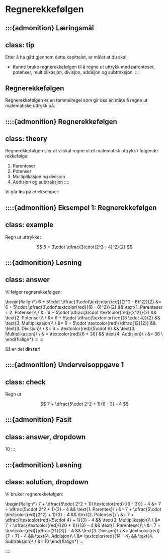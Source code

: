 # Regnerekkefølgen

:::{admonition} Læringsmål
---
class: tip
---
Etter å ha gått gjennom dette kapittelet, er målet at du skal:
* Kunne bruke regnerekkefølgen til å regne ut uttrykk med parenteser, potenser, multiplikasjon, divisjon, addisjon og subtraksjon.
:::



## Regnerekkefølgen

Regnerekkefølgen er en tommelregel som gir oss en måte å regne ut matematiske uttrykk på. 

::::{admonition} Regnerekkefølgen
---
class: theory
---
Regnerekkefølgen sier at vi skal regne ut et matematisk uttrykk i følgende rekkefølge:
1. Parenteser
2. Potenser
3. Multiplikasjon og divisjon
4. Addisjon og subtraksjon
::::

Vi går løs på et eksempel:

::::{admonition} Eksempel 1: Regnerekkefølgen
---
class: example
---
Regn ut uttrykket

$$
6 + 3\cdot \dfrac{3\cdot(2^3 - 4)^2}{2}
$$


:::{admonition} Løsning
---
class: answer
---
Vi følger regnerekkefølgen:

\begin{flalign*}
6 + 5\cdot \dfrac{3\cdot\textcolor{red}{(2^3 - 6)^2}}{2} &= 6 + 5\cdot \dfrac{3\cdot\textcolor{red}{(8 - 6)^2}}{2} && \text{1. Parenteser + 2. Potenser}\\
\\
&= 6 + 5\cdot \dfrac{3\cdot \textcolor{red}{2^2}}{2} && \text{2. Potenser}\\
\\
&= 6 + 5\cdot \dfrac{\textcolor{red}{3 \cdot 4}}{2} && \text{3. Multiplikasjon}\\
\\
&= 6 + 5\cdot \textcolor{red}{\dfrac{12}{2}} && \text{3. Divisjon}\\
\\
&= 6 + \textcolor{red}{5\cdot 6} && \text{3. Multiplikasjon}\\
\\
& = \textcolor{red}{6 + 30} && \text{4. Addisjon}\\
\\
&= 36
\\
\end{flalign*}
:::
::::

Så er det **din tur**!

::::{admonition} Underveisoppgave 1
---
class: check
---
Regn ut 

$$
7 + \dfrac{5\cdot 2^2 + 1}{6 - 3} - 4
$$

:::{admonition} Fasit
---
class: answer, dropdown
---
$10$
:::

:::{admonition} Løsning
---
class: solution, dropdown
---
Vi bruker regnerekkefølgen:

\begin{flalign*}
7 + \dfrac{5\cdot 2^2 + 1}{\textcolor{red}{(6 - 3)}} - 4 &= 7 + \dfrac{5\cdot 2^2 + 1}{3} - 4 && \text{1. Parentes}\\
\\
&= 7 + \dfrac{5\cdot \textcolor{red}{2^2} + 1}{3} - 4 && \text{2. Potenser}\\
\\
&= 7 + \dfrac{\textcolor{red}{5\cdot 4} + 1}{3} - 4 && \text{3. Multiplikasjon}\\
\\
&= 7 + \dfrac{\textcolor{red}{(20 + 1)}}{3} - 4 && \text{1. Parenteser}\\
\\
&= 7 + \textcolor{red}{\dfrac{21}{3}} - 4 && \text{3. Divisjon}\\
\\
&= \textcolor{red}{7 + 7} - 4 && \text{4. Addisjon}\\
\\
&= \textcolor{red}{14 - 4} && \text{4. Subtraksjon}\\
\\
&= 10
\end{flalign*}
:::

::::